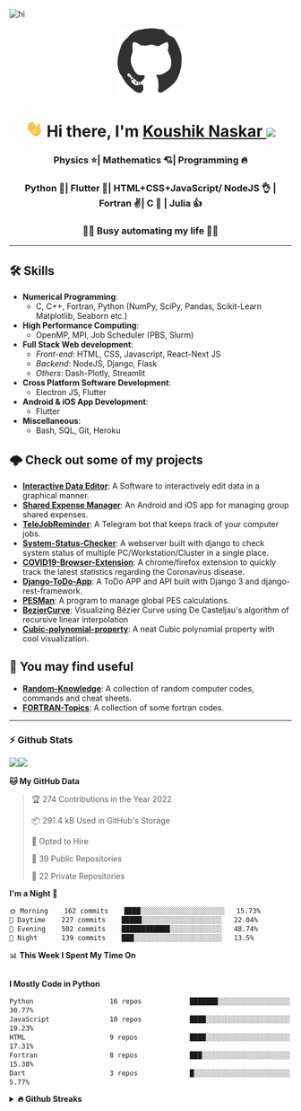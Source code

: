 ![hi](https://komarev.com/ghpvc/?username=koushikphy)  
<div align="center">
<img src="./va.gif" alt="GitHub Logo" width="125" height="125" />
</div>
<h1 align='center'> <img
src="Hi.gif" height="30" /> Hi there, I'm <a href='https://koushikphy.github.io/'> Koushik Naskar </a> <img src="https://emojis.slackmojis.com/emojis/images/1531849430/4246/blob-sunglasses.gif?1531849430" width="30"/></h1>

<!-- ### Glad to see you here! &nbsp; ![](https://visitor-badge.glitch.me/badge?page_id=koushikphy.koushikphy&style=flat-square&color=0088cc) -->


<h3 align='center'>Physics ⭐| Mathematics 💘| Programming 🔥</h3>
<h3 align='center'>Python 💪| Flutter 🤟| HTML+CSS+JavaScript/ NodeJS 👌 | Fortran ✌️| C 🙏 | Julia 👍</h3>
<h3 align='center'>🕵️‍♂️ Busy automating my life 👨‍💻 </h3>  

----------------


## 🛠️ Skills 
- __Numerical Programming__: 
  * C, C++, Fortran, Python (NumPy, SciPy, Pandas, Scikit-Learn Matplotlib, Seaborn etc.)
- __High Performance Computing__: 
  * OpenMP, MPI, Job Scheduler (PBS, Slurm)
- __Full Stack Web development__: 
  * _Front-end_: HTML, CSS, Javascript, React-Next JS
  * _Backend_: NodeJS, Django, Flask
  * _Others_: Dash-Plotly, Streamlit
- __Cross Platform Software Development__: 
  * Electron JS, Flutter
- __Android & iOS App Development__: 
  * Flutter
- __Miscellaneous__:
  * Bash, SQL, Git, Heroku


## 🌩️ Check out some of my projects 
* __[Interactive Data Editor](https://github.com/Koushikphy/Interactive_Data_Editor)__: A Software to interactively edit data in a graphical manner.
* __[Shared Expense Manager](https://github.com/Koushikphy/Shared-Expense-Manager)__: An Android and iOS app for managing group shared expenses.
* __[TeleJobReminder](https://github.com/Koushikphy/TeleJobReminder)__: A Telegram bot that keeps track of your computer jobs. 
* __[System-Status-Checker](https://github.com/Koushikphy/System-Status-Checker)__: A webserver built with django to check system status of multiple PC/Workstation/Cluster in a single place.
* __[COVID19-Browser-Extension](https://github.com/Koushikphy/COVID19-Browser-Extension)__: A chrome/firefox extension to quickly track the latest statistics regarding the Coronavirus disease.
* __[Django-ToDo-App](https://github.com/Koushikphy/Django-ToDo-App)__: A ToDo APP and API built with Django 3 and django-rest-framework.
* __[PESMan](https://github.com/Koushikphy/PESMan)__: A program to manage global PES calculations.
* __[BezierCurve](https://github.com/Koushikphy/BezierCurve)__: Visualizing Bézier Curve using De Casteljau's algorithm of recursive linear interpolation
* __[Cubic-polynomial-property](https://github.com/Koushikphy/Neat-Cubic-polynomial-property)__: A neat Cubic polynomial property with cool visualization.

## 🔎 You may find useful 
* __[Random-Knowledge](https://github.com/Koushikphy/Random-Knowledge)__: A collection of random computer codes, commands and cheat sheets.
* __[FORTRAN-Topics](https://github.com/Koushikphy/FORTRAN-Topics)__: A collection of some fortran codes.

----------------
<!-- [![My Trophy](https://github-profile-trophy.vercel.app/?username=koushikphy&theme=nord&margin-w=4&no-frame=true)](https://github.com/ryo-ma/github-profile-trophy)   -->

### ⚡ Github Stats



<img height="180em" src="https://github-readme-stats.vercel.app/api?username=koushikphy&show_icons=true&hide_border=true&count_private=true&include_all_commits=true" /><img  height="180em"  src="https://github-readme-stats.vercel.app/api/wakatime?username=Koushik_Naskar&layout=compact&custom_title=This%20Week%20I%20Spent%20My%20Time%20on&min_seconds=300&hide_border=true&langs_count=8&hide_progress=true" /> 

<!-- <img height="180em" src="https://github-readme-stats.vercel.app/api/top-langs/?username=koushikphy&show_icons=true&hide_border=true&layout=compact&langs_count=8"/> -->





  <!--START_SECTION:waka-->
**🐱 My GitHub Data** 

> 🏆 274 Contributions in the Year 2022
 > 
> 📦 291.4 kB Used in GitHub's Storage 
 > 
> 💼 Opted to Hire
 > 
> 📜 39 Public Repositories 
 > 
> 🔑 22 Private Repositories  
 > 
**I'm a Night 🦉** 

```text
🌞 Morning    162 commits    ████░░░░░░░░░░░░░░░░░░░░░   15.73% 
🌆 Daytime    227 commits    █████░░░░░░░░░░░░░░░░░░░░   22.04% 
🌃 Evening    502 commits    ████████████░░░░░░░░░░░░░   48.74% 
🌙 Night      139 commits    ███░░░░░░░░░░░░░░░░░░░░░░   13.5%

```


📊 **This Week I Spent My Time On** 

```text
```

**I Mostly Code in Python** 

```text
Python                   16 repos            ███████░░░░░░░░░░░░░░░░░░   30.77% 
JavaScript               10 repos            ████░░░░░░░░░░░░░░░░░░░░░   19.23% 
HTML                     9 repos             ████░░░░░░░░░░░░░░░░░░░░░   17.31% 
Fortran                  8 repos             ███░░░░░░░░░░░░░░░░░░░░░░   15.38% 
Dart                     3 repos             █░░░░░░░░░░░░░░░░░░░░░░░░   5.77%

```



<!--END_SECTION:waka-->


<details>	
  <summary><b> 🔥 Github Streaks</b></summary>
<img height="180em" src="https://github-readme-streak-stats.herokuapp.com/?user=koushikphy&hide_border=true" />
</details>




 
<!-- <details>	


  <summary><b>👨‍💻️ This week in coding</b></summary>
<img src="https://github-readme-stats.vercel.app/api/wakatime?username=Koushik_Naskar&layout=compact&custom_title=Weekly%20Coding%20Stats&min_seconds=300" />
</details> -->
